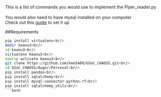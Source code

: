 This is a list of commands you would use to implement the Piper_reader.py<br/>
<br/>
You would also need to have mysql installed on your computer<br/>
Check out this [guide](https://www.digitalocean.com/community/tutorials/how-to-install-mysql-on-ubuntu-16-04) to set it up <br/>

##Requirements
```bash
pip install virtualenv<br/>
mkdir keanu3<br/>
cd keanu3<br/>
virtualenv keanu3<br/>
source activate keanu3<br/>
git clone https://github.com/kmn5409/GSoC_CHAOSS.git<br/>
cd GSoC_CHAOSS/Augur/Perceval<br/>
pip install pandas<br/>
pip install sqlalchemy<br/>
pip install mysql-connector-python-rf<br/>
pip install sqlalchemy_utils<br/>
```bash
